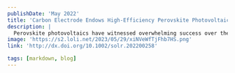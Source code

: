 ```yaml
---
publishDate: 'May 2022'
title: 'Carbon Electrode Endows High‐Efficiency Perovskite Photovoltaics Affordable, Fully Printable, and Durable'
description: |
  Perovskite photovoltaics have witnessed overwhelming success over the past decade. Carbon‐based perovskite solar cells (C‐PSCs), using carbon materials as electrodes, make the perovskite photovoltaics more attractive than ever. Since its first launch in 2013, the development of state‐of‐the‐art C‐PSCs has made remarkable achievements in various aspects. Herein, the recent ground‐breaking advancement of C‐PSCs has been summarized, with a particular focus on highlighting the unique advantages of carbon electrodes that enable perovskite photovoltaics affordable, fully printable, and durable. Limitations and challenges associated with C‐PSCs are discussed. An insightful perspective regarding future research directions is provided, revolutionizing the pathway toward new‐generation photovoltaics and optoelectronics. This highlight aims to provide a snapshot of the recent exciting progress in carbon‐electrode‐based perovskite solar cells (PSCs), which brings a fresh and insightful perspective toward making perovskite photovoltaics affordable, fully printable, and durable.
image: 'https://s2.loli.net/2023/05/29/xiNVeWfTjFhb7HS.png'
link: 'http://dx.doi.org/10.1002/solr.202200258'

tags: [markdown, blog]
---
```

